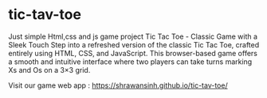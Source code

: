 # tic-tav-toe
Just simple Html,css and js game project
Tic Tac Toe - Classic Game with a Sleek Touch
Step into a refreshed version of the classic Tic Tac Toe, crafted entirely using HTML, CSS, and JavaScript. This browser-based game offers a smooth and intuitive interface where two players can take turns marking Xs and Os on a 3×3 grid.

Visit our game web app :  https://shrawansinh.github.io/tic-tav-toe/
